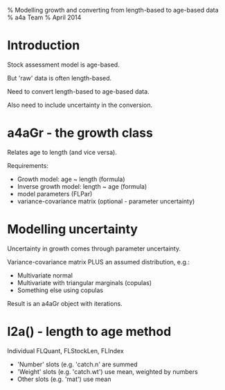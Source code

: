 % Modelling growth and converting from length-based to age-based data
% a4a Team
% April 2014

# Introduction

Stock assessment model is age-based.

But 'raw' data is often length-based.

Need to convert length-based to age-based data.

Also need to include uncertainty in the conversion.

# a4aGr - the growth class

Relates age to length (and vice versa).

Requirements:

* Growth model: age ~ length (formula)
* Inverse growth model: length ~ age (formula)
* model parameters (FLPar)
* variance-covariance matrix (optional - parameter uncertainty)

# Modelling uncertainty

Uncertainty in growth comes through parameter uncertainty.

Variance-covariance matrix PLUS an assumed distribution, e.g.:

* Multivariate normal
* Multivariate with triangular marginals (copulas)
* Something else using copulas

Result is an a4aGr object with iterations.

# l2a() - length to age method

Individual FLQuant, FLStockLen, FLIndex

* 'Number' slots (e.g. 'catch.n' are summed
* 'Weight' slots (e.g. 'catch.wt') use mean, weighted by numbers
* Other slots (e.g. 'mat') use mean


